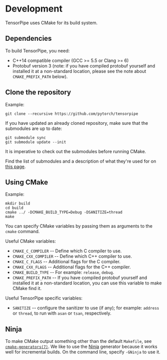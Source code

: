 # Development

TensorPipe uses CMake for its build system.

## Dependencies

To build TensorPipe, you need:

* C++14 compatible compiler (GCC >= 5.5 or Clang >= 6)
* Protobuf version 3 (note: if you have compiled protobuf yourself and
  installed it at a non-standard location, please see the note about
  `CMAKE_PREFIX_PATH` below).

## Clone the repository

Example:

``` shell
git clone --recursive https://github.com/pytorch/tensorpipe
```

If you have updated an already cloned repository, make sure that the
submodules are up to date:

``` shell
git submodule sync
git submodule update --init
```

It is imperative to check out the submodules before running CMake.

Find the list of submodules and a description of what they're used for
on [this page][third_party].

[third_party]: https://github.com/pytorch/tensorpipe/tree/master/third_party

## Using CMake

Example:

``` shell
mkdir build
cd build
cmake ../ -DCMAKE_BUILD_TYPE=Debug -DSANITIZE=thread
make
```

You can specify CMake variables by passing them as arguments to the `cmake` command.

Useful CMake variables:

* `CMAKE_C_COMPILER` -- Define which C compiler to use.
* `CMAKE_CXX_COMPILER` -- Define which C++ compiler to use.
* `CMAKE_C_FLAGS` -- Additional flags for the C compiler.
* `CMAKE_CXX_FLAGS` -- Additional flags for the C++ compiler.
* `CMAKE_BUILD_TYPE` -- For example: `release`, `debug`.
* `CMAKE_PREFIX_PATH` -- If you have compiled protobuf yourself and
  installed it at a non-standard location, you can use this variable
  to make CMake find it.

Useful TensorPipe specific variables:

* `SANITIZE` -- configure the sanitizer to use (if any); for
  example: `address` or `thread`, to run with `asan` or `tsan`,
  respectively.

## Ninja

To make CMake output something other than the default `Makefile`, see
[`cmake-generators(7)`][cmake-generators]. We like to use the
[Ninja][ninja] generator because it works well for incremental builds.
On the command line, specify `-GNinja` to use it.

[cmake-generators]: https://cmake.org/cmake/help/v3.4/manual/cmake-generators.7.html
[ninja]: https://en.wikipedia.org/wiki/Ninja_(build_system)
